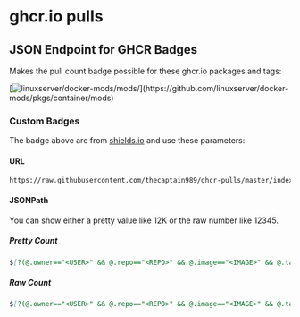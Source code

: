 # ghcr.io pulls

## JSON Endpoint for GHCR Badges

Makes the pull count badge possible for these ghcr.io packages and tags:

[![linuxserver/docker-mods/mods/](https://img.shields.io/badge/dynamic/json?logo=github&url=https%3A%2F%2Fraw.githubusercontent.com%2Fthecaptain989%2Fghcr-pulls%2Fmaster%2Findex.json&query=%24%5B%3F(%40.owner%3D%3D%22linuxserver%22%20%26%26%20%40.repo%3D%3D%22docker-mods%22%20%26%26%20%40.image%3D%3D%22mods%22%20%26%26%20%40.tag%3D%3D%22%22)%5D.pulls&label=mods)](https://github.com/linuxserver/docker-mods/pkgs/container/mods)

### Custom Badges

The badge above are from [shields.io](https://shields.io/badges/dynamic-json-badge) and use these parameters:

#### URL

```markdown
https://raw.githubusercontent.com/thecaptain989/ghcr-pulls/master/index.json
```

#### JSONPath

You can show either a pretty value like 12K or the raw number like 12345.

##### Pretty Count

```markdown
$[?(@.owner=="<USER>" && @.repo=="<REPO>" && @.image=="<IMAGE>" && @.tag=="<TAG>")].pulls
```

##### Raw Count

```markdown
$[?(@.owner=="<USER>" && @.repo=="<REPO>" && @.image=="<IMAGE>" && @.tag=="<TAG>")].raw_pulls
```

